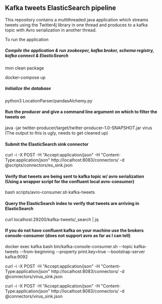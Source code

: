 ## Kafka tweets ElasticSearch pipeline

This repository contains a multithreaded java application which streams tweets using the Twitter4j library in one thread and
produces to a kafka topic with Avro serialization in another thread.  


To run the application

##### Compile the application  & run zookeeper, kafka broker, schema registry, kafka connect & ElasticSearch
mvn clean package 

docker-compose up 

##### Initialize the database

python3 LocationParser/pandasAlchemy.py 


#### Run the producer and give a command line argument on which to filter the tweets on
java -jar twitter-producer/target/twitter-producer-1.0-SNAPSHOT.jar virus      (The output to this is ugly, needs to get cleaned up)

#### Submit the ElasticSearch sink connector 


curl -i -X POST -H "Accept:application/json" -H  "Content-Type:application/json" http://localhost:8083/connectors/ -d @scripts/connectors/es_sink.json

#### Verify that tweets are being sent to kafka topic w/ avro serialization (Using a wrapper script for the confluent local avro-consumer)  
bash scripts/avro-consumer.sh kafka-tweets

#### Query the ElasticSearch index to verify that tweets are arriving in ElasticSearch 
curl localhost:29200/kafka-tweets/_search | jq


#### If you do not have confluent kafka on your machine use the brokers console-consumer (does not support avro as far as I can tell)
docker exec kafka bash bin/kafka-console-consumer.sh --topic kafka-tweets --from-beginning --property print.key=true --bootstrap-server kafka:9092




curl -i -X POST -H "Accept:application/json" -H  "Content-Type:application/json" http://localhost:8083/connectors/ -d @connectors/virus_sink.json

curl -i -X POST -H "Accept:application/json" -H  "Content-Type:application/json" http://localhost:8083/connectors/ -d @connectors/virus_sink.json